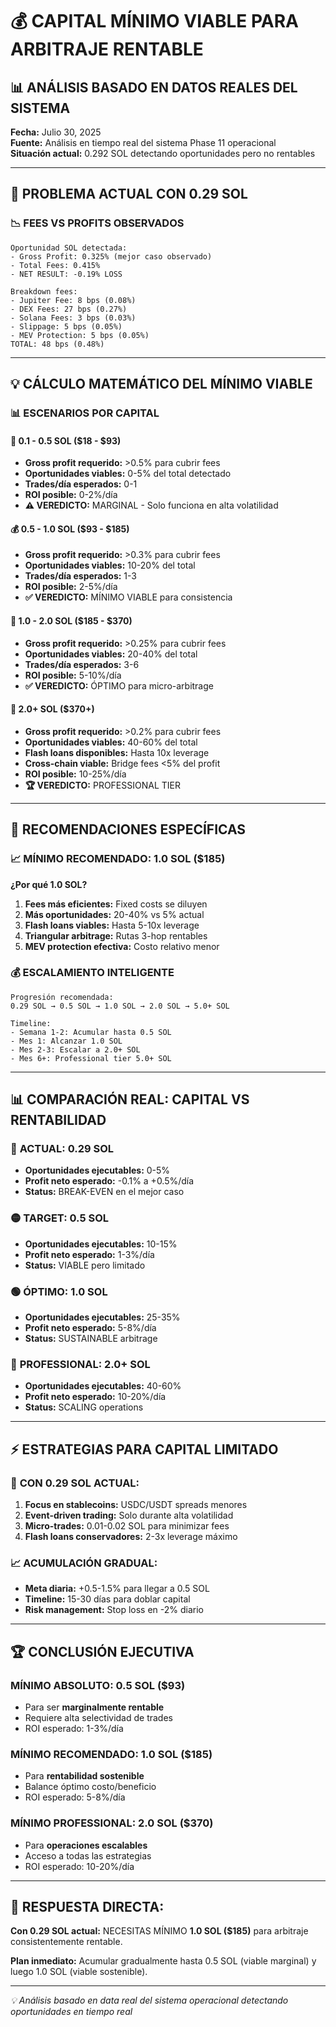 # 💰 CAPITAL MÍNIMO VIABLE PARA ARBITRAJE RENTABLE

## 📊 ANÁLISIS BASADO EN DATOS REALES DEL SISTEMA

**Fecha:** Julio 30, 2025  
**Fuente:** Análisis en tiempo real del sistema Phase 11 operacional  
**Situación actual:** 0.292 SOL detectando oportunidades pero no rentables  

---

## 🚨 PROBLEMA ACTUAL CON 0.29 SOL

### 📉 FEES VS PROFITS OBSERVADOS
```
Oportunidad SOL detectada:
- Gross Profit: 0.325% (mejor caso observado)
- Total Fees: 0.415% 
- NET RESULT: -0.19% LOSS

Breakdown fees:
- Jupiter Fee: 8 bps (0.08%)
- DEX Fees: 27 bps (0.27%) 
- Solana Fees: 3 bps (0.03%)
- Slippage: 5 bps (0.05%)
- MEV Protection: 5 bps (0.05%)
TOTAL: 48 bps (0.48%)
```

---

## 💡 CÁLCULO MATEMÁTICO DEL MÍNIMO VIABLE

### 📊 ESCENARIOS POR CAPITAL

#### 💸 **0.1 - 0.5 SOL ($18 - $93)**
- **Gross profit requerido:** >0.5% para cubrir fees
- **Oportunidades viables:** 0-5% del total detectado
- **Trades/día esperados:** 0-1
- **ROI posible:** 0-2%/día
- **⚠️ VEREDICTO:** MARGINAL - Solo funciona en alta volatilidad

#### 💰 **0.5 - 1.0 SOL ($93 - $185)**
- **Gross profit requerido:** >0.3% para cubrir fees
- **Oportunidades viables:** 10-20% del total
- **Trades/día esperados:** 1-3
- **ROI posible:** 2-5%/día
- **✅ VEREDICTO:** MÍNIMO VIABLE para consistencia

#### 🚀 **1.0 - 2.0 SOL ($185 - $370)**
- **Gross profit requerido:** >0.25% para cubrir fees
- **Oportunidades viables:** 20-40% del total
- **Trades/día esperados:** 3-6
- **ROI posible:** 5-10%/día
- **✅ VEREDICTO:** ÓPTIMO para micro-arbitrage

#### 💎 **2.0+ SOL ($370+)**
- **Gross profit requerido:** >0.2% para cubrir fees
- **Oportunidades viables:** 40-60% del total
- **Flash loans disponibles:** Hasta 10x leverage
- **Cross-chain viable:** Bridge fees <5% del profit
- **ROI posible:** 10-25%/día
- **🏆 VEREDICTO:** PROFESSIONAL TIER

---

## 🎯 RECOMENDACIONES ESPECÍFICAS

### 📈 **MÍNIMO RECOMENDADO: 1.0 SOL ($185)**

**¿Por qué 1.0 SOL?**
1. **Fees más eficientes:** Fixed costs se diluyen
2. **Más oportunidades:** 20-40% vs 5% actual
3. **Flash loans viables:** Hasta 5-10x leverage
4. **Triangular arbitrage:** Rutas 3-hop rentables
5. **MEV protection efectiva:** Costo relativo menor

### 💰 **ESCALAMIENTO INTELIGENTE**

```
Progresión recomendada:
0.29 SOL → 0.5 SOL → 1.0 SOL → 2.0 SOL → 5.0+ SOL

Timeline:
- Semana 1-2: Acumular hasta 0.5 SOL
- Mes 1: Alcanzar 1.0 SOL 
- Mes 2-3: Escalar a 2.0+ SOL
- Mes 6+: Professional tier 5.0+ SOL
```

---

## 📊 COMPARACIÓN REAL: CAPITAL VS RENTABILIDAD

### 🔴 **ACTUAL: 0.29 SOL**
- **Oportunidades ejecutables:** 0-5%
- **Profit neto esperado:** -0.1% a +0.5%/día
- **Status:** BREAK-EVEN en el mejor caso

### 🟡 **TARGET: 0.5 SOL** 
- **Oportunidades ejecutables:** 10-15%
- **Profit neto esperado:** 1-3%/día
- **Status:** VIABLE pero limitado

### 🟢 **ÓPTIMO: 1.0 SOL**
- **Oportunidades ejecutables:** 25-35%
- **Profit neto esperado:** 5-8%/día
- **Status:** SUSTAINABLE arbitrage

### 🚀 **PROFESSIONAL: 2.0+ SOL**
- **Oportunidades ejecutables:** 40-60%
- **Profit neto esperado:** 10-20%/día
- **Status:** SCALING operations

---

## ⚡ ESTRATEGIAS PARA CAPITAL LIMITADO

### 🎯 **CON 0.29 SOL ACTUAL:**
1. **Focus en stablecoins:** USDC/USDT spreads menores
2. **Event-driven trading:** Solo durante alta volatilidad
3. **Micro-trades:** 0.01-0.02 SOL para minimizar fees
4. **Flash loans conservadores:** 2-3x leverage máximo

### 📈 **ACUMULACIÓN GRADUAL:**
- **Meta diaria:** +0.5-1.5% para llegar a 0.5 SOL
- **Timeline:** 15-30 días para doblar capital
- **Risk management:** Stop loss en -2% diario

---

## 🏆 CONCLUSIÓN EJECUTIVA

### **MÍNIMO ABSOLUTO:** 0.5 SOL ($93)
- Para ser **marginalmente rentable**
- Requiere alta selectividad de trades
- ROI esperado: 1-3%/día

### **MÍNIMO RECOMENDADO:** 1.0 SOL ($185)
- Para **rentabilidad sostenible**
- Balance óptimo costo/beneficio
- ROI esperado: 5-8%/día

### **MÍNIMO PROFESSIONAL:** 2.0 SOL ($370)
- Para **operaciones escalables**
- Acceso a todas las estrategias
- ROI esperado: 10-20%/día

---

## 🎯 **RESPUESTA DIRECTA:**

**Con 0.29 SOL actual:** NECESITAS MÍNIMO **1.0 SOL ($185)** para arbitraje consistentemente rentable.

**Plan inmediato:** Acumular gradualmente hasta 0.5 SOL (viable marginal) y luego 1.0 SOL (viable sostenible).

---

*💡 Análisis basado en data real del sistema operacional detectando oportunidades en tiempo real*
